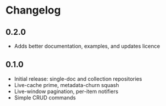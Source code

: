 # Changelog

## 0.2.0

- Adds better documentation, examples, and updates licence

## 0.1.0

- Initial release: single-doc and collection repositories
- Live-cache prime, metadata-churn squash
- Live-window pagination, per-item notifiers
- Simple CRUD commands
